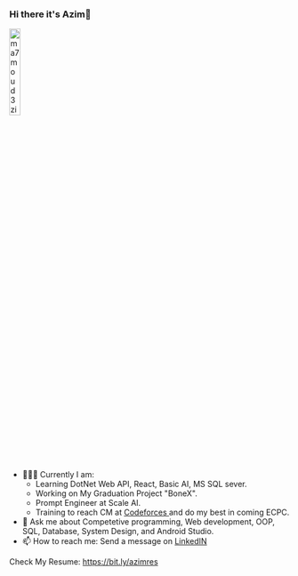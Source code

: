 ### Hi there it's Azim👋 

<img src="https://komarev.com/ghpvc/?username=ma7moud3zim&label=Profile%20views&color=A325E2&labelColor=FFFFFF&style=for-the-badge" alt="ma7moud3zim" width=20%/>

- 👨🏻‍💻 Currently I am:
    - Learning DotNet Web API, React, Basic AI, MS SQL sever.
    - Working on My Graduation Project "BoneX".
    - Prompt Engineer at Scale AI.
    - Training to reach CM at <a href="https://codeforces.com/profile/3zim"> Codeforces </a> and do my best in coming ECPC.
- 💬 Ask me about Competetive programming, Web development, OOP, SQL, Database, System Design, and Android Studio.
- 📫 How to reach me: Send a message on <a href="https://www.linkedin.com/in/pro3zim/">  LinkedIN </a>

Check My Resume: https://bit.ly/azimres


